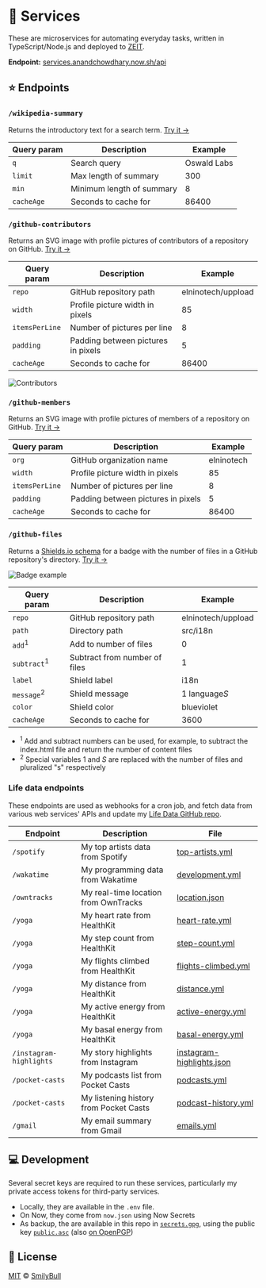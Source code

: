 # 🔧 Services

These are microservices for automating everyday tasks, written in TypeScript/Node.js and deployed to [ZEIT](https://zeit.co).

**Endpoint:** [services.anandchowdhary.now.sh/api](https://services.anandchowdhary.now.sh/api/)

## ⭐ Endpoints

### `/wikipedia-summary`

Returns the introductory text for a search term. [Try it →](https://services.anandchowdhary.now.sh/api/wikipedia-summary?q=GitHub)

| Query param | Description               | Example     |
| ----------- | ------------------------- | ----------- |
| `q`         | Search query              | Oswald Labs |
| `limit`     | Max length of summary     | 300         |
| `min`       | Minimum length of summary | 8           |
| `cacheAge`  | Seconds to cache for      | 86400       |

### `/github-contributors`

Returns an SVG image with profile pictures of contributors of a repository on GitHub. [Try it →](https://services.anandchowdhary.now.sh/api/github-contributors?repo=elninotech/uppload)

| Query param    | Description                        | Example            |
| -------------- | ---------------------------------- | ------------------ |
| `repo`         | GitHub repository path             | elninotech/uppload |
| `width`        | Profile picture width in pixels    | 85                 |
| `itemsPerLine` | Number of pictures per line        | 8                  |
| `padding`      | Padding between pictures in pixels | 5                  |
| `cacheAge`     | Seconds to cache for               | 86400              |

![Contributors](https://services.anandchowdhary.now.sh/api/github-contributors?repo=elninotech/uppload)

### `/github-members`

Returns an SVG image with profile pictures of members of a repository on GitHub. [Try it →](https://services.anandchowdhary.now.sh/api/github-members?org=elninotech)

| Query param    | Description                        | Example    |
| -------------- | ---------------------------------- | ---------- |
| `org`          | GitHub organization name           | elninotech |
| `width`        | Profile picture width in pixels    | 85         |
| `itemsPerLine` | Number of pictures per line        | 8          |
| `padding`      | Padding between pictures in pixels | 5          |
| `cacheAge`     | Seconds to cache for               | 86400      |


### `/github-files`

Returns a [Shields.io schema](https://shields.io/endpoint) for a badge with the number of files in a GitHub repository's directory. [Try it →](https://services.anandchowdhary.now.sh/api/github-files?repo=elninotech/uppload&path=src/i18n&subtract=1&label=i18n&message=%241%24%20language%24S%24&color=blueviolet)

![Badge example](https://img.shields.io/endpoint?url=https%3A%2F%2Fservices.anandchowdhary.now.sh%2Fapi%2Fgithub-files%3Frepo%3Delninotech%2Fuppload%26path%3Dsrc%2Fi18n%26subtract%3D1%26label%3Di18n%26message%3D%25241%2524%2520language%2524S%2524%26color%3Dblueviolet)

| Query param            | Description                   | Example            |
| ---------------------- | ----------------------------- | ------------------ |
| `repo`                 | GitHub repository path        | elninotech/uppload |
| `path`                 | Directory path                | src/i18n           |
| `add`<sup>1</sup>      | Add to number of files        | 0                  |
| `subtract`<sup>1</sup> | Subtract from number of files | 1                  |
| `label`                | Shield label                  | i18n               |
| `message`<sup>2</sup>  | Shield message                | $1$ language$S$    |
| `color`                | Shield color                  | blueviolet         |
| `cacheAge`             | Seconds to cache for          | 3600               |

- <sup>1</sup> Add and subtract numbers can be used, for example, to subtract the index.html file and return the number of content files
- <sup>2</sup> Special variables $1$ and $S$ are replaced with the number of files and pluralized "s" respectively

### Life data endpoints

These endpoints are used as webhooks for a cron job, and fetch data from various web services' APIs and update my [Life Data GitHub repo](https://github.com/AnandChowdhary/life-data).

| Endpoint                | Description                            | File                                                                                                           |
| ----------------------- | -------------------------------------- | -------------------------------------------------------------------------------------------------------------- |
| `/spotify`              | My top artists data from Spotify       | [top-artists.yml](https://github.com/AnandChowdhary/life-data/blob/master/top-artists.yml)                     |
| `/wakatime`             | My programming data from Wakatime      | [development.yml](https://github.com/AnandChowdhary/life-data/blob/master/development.yml)                     |
| `/owntracks`            | My real-time location from OwnTracks   | [location.json](https://github.com/AnandChowdhary/life-data/blob/master/location.json)                         |
| `/yoga`                 | My heart rate from HealthKit           | [heart-rate.yml](https://github.com/AnandChowdhary/life-data/blob/master/heart-rate.yml)                       |
| `/yoga`                 | My step count from HealthKit           | [step-count.yml](https://github.com/AnandChowdhary/life-data/blob/master/step-count.yml)                       |
| `/yoga`                 | My flights climbed from HealthKit      | [flights-climbed.yml](https://github.com/AnandChowdhary/life-data/blob/master/flights-climbed.yml)             |
| `/yoga`                 | My distance from HealthKit             | [distance.yml](https://github.com/AnandChowdhary/life-data/blob/master/distance.yml)                           |
| `/yoga`                 | My active energy from HealthKit        | [active-energy.yml](https://github.com/AnandChowdhary/life-data/blob/master/active-energy.yml)                 |
| `/yoga`                 | My basal energy from HealthKit         | [basal-energy.yml](https://github.com/AnandChowdhary/life-data/blob/master/basal-energy.yml)                   |
| `/instagram-highlights` | My story highlights from Instagram     | [instagram-highlights.json](https://github.com/AnandChowdhary/life-data/blob/master/instagram-highlights.json) |
| `/pocket-casts`         | My podcasts list from Pocket Casts     | [podcasts.yml](https://github.com/AnandChowdhary/life-data/blob/master/podcasts.yml)                           |
| `/pocket-casts`         | My listening history from Pocket Casts | [podcast-history.yml](https://github.com/AnandChowdhary/life-data/blob/master/podcast-history.yml)             |
| `/gmail`                | My email summary from Gmail            | [emails.yml](https://github.com/AnandChowdhary/life-data/blob/master/emails.yml)                               |

## 💻 Development

Several secret keys are required to run these services, particularly my private access tokens for third-party services.

- Locally, they are available in the `.env` file.
- On Now, they come from `now.json` using Now Secrets
- As backup, the are available in this repo in [`secrets.gpg`](./secrets.gpg), using the public key [`public.asc`](./public.asc) (also [on OpenPGP](https://keys.openpgp.org/search?q=mail%40anandchowdhary.com))

## 📄 License

[MIT](https://github.com/AnandChowdhary/services/blob/master/LICENSE) © [SmilyBull](https://github.com/devguy4u)

